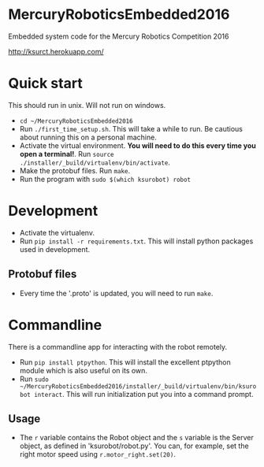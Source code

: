 # MercuryRoboticsEmbedded2016
Embedded system code for the Mercury Robotics Competition 2016

http://ksurct.herokuapp.com/

# Quick start
This should run in unix. Will not run on windows.

- `cd ~/MercuryRoboticsEmbedded2016`
- Run `./first_time_setup.sh`. This will take a while to run. Be cautious about
  running this on a personal machine.
- Activate the virtual environment. __You will need to do this every time
  you open a terminal!__. Run `source ./installer/_build/virtualenv/bin/activate`.
- Make the protobuf files. Run `make`.
- Run the program with `sudo $(which ksurobot) robot`

# Development

- Activate the virtualenv.
- Run `pip install -r requirements.txt`. This will install python packages used in
  development.

## Protobuf files

- Every time the '.proto' is updated, you will need to run `make`.

# Commandline
There is a commandline app for interacting with the robot remotely.
- Run `pip install ptpython`. This will install the excellent ptpython module
  which is also useful on its own.
- Run `sudo ~/MercuryRoboticsEmbedded2016/installer/_build/virtualenv/bin/ksurobot interact`.
  This will run initialization put you into a command prompt.

## Usage
- The `r` variable contains the Robot object and the  `s` variable is the
  Server object, as defined in 'ksurobot/robot.py'. You can, for example,
  set the right motor speed using `r.motor_right.set(20)`.
